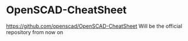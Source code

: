 OpenSCAD-CheatSheet
===================

https://github.com/openscad/OpenSCAD-CheatSheet
Will be the official repository from now on